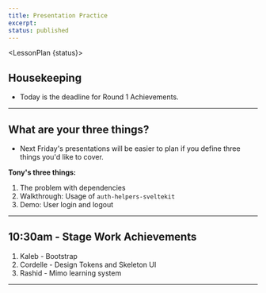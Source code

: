 ```yaml
---
title: Presentation Practice
excerpt: 
status: published
---
```

<script>
	import Homework from "$lib/components/Homework.svelte";
	import LessonPlan from "$lib/components/LessonPlan.svelte";
</script>

<LessonPlan {status}>

## Housekeeping
- Today is the deadline for Round 1 Achievements.

---

## What are your three things?
- Next Friday's presentations will be easier to plan if you define three things you'd like to cover.

**Tony's three things:**
1. The problem with dependencies
2. Walkthrough: Usage of `auth-helpers-sveltekit`
3. Demo: User login and logout

---

## 10:30am - Stage Work Achievements
1. Kaleb - Bootstrap
2. Cordelle - Design Tokens and Skeleton UI
3. Rashid - Mimo learning system

---

</LessonPlan>